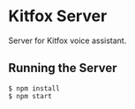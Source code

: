 # Kitfox Server
Server for Kitfox voice assistant.

## Running the Server
```
$ npm install
$ npm start
```
